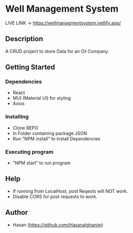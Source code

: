 # Well Management System 

LIVE LINK -> https://wellmanagmentsystem.netlify.app/



## Description

A CRUD project to store Data for an Oil Company.

## Getting Started

### Dependencies

* React
* MUI (Material UI) for styling
* Axios 

### Installing

* Clone REPO
* In Folder containing package.JSON
* Run "NPM install" to install Dependencies


### Executing program

* "NPM start" to run program



## Help

* If running from LocalHost, post Reqests will NOT work.
* Disable CORS for post requests to work.

## Author

* Hasan (https://github.com/Hasanalghanim)
